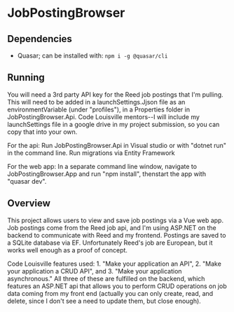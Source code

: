 # JobPostingBrowser

## Dependencies

- Quasar; can be installed with: `npm i -g @quasar/cli`

## Running
You will need a 3rd party API key for the Reed job postings that I'm pulling. This will need to be added in a launchSettings.Jjson file as an environmentVariable (under "profiles"), in a Properties folder in JobPostingBrowser.Api. Code Louisville mentors--I will include my launchSettings file in a google drive in my project submission, so you can copy that into your own. 


For the api:
Run JobPostingBrowser.Api in Visual studio or with "dotnet run" in the command line.
Run migrations via Entity Framework

For the web app:
In a separate command line window, navigate to JobPostingBrowser.App and run "npm install", thenstart the app with "quasar dev".

## Overview
This project allows users to view and save job postings via a Vue web app. Job postings come from the Reed job api, and I'm using ASP.NET on the backend to communicate with Reed and my frontend. Postings are saved to a SQLite database via EF. Unfortunately Reed's job are European, but it works well enough as a proof of concept.

Code Louisville features used: 1. "Make your application an API", 2. "Make your application a CRUD API", and 3. "Make your application asynchronous." All three of these are fulfilled on the backend, which features an ASP.NET api that allows you to perform CRUD operations on job data coming from my front end (actually you can only create, read, and delete, since I don't see a need to update them, but close enough). 
